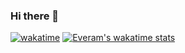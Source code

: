 ### Hi there 👋

<!--
**username-Everam/username-Everam** is a ✨ _special_ ✨ repository because its `README.md` (this file) appears on your GitHub profile.

Here are some ideas to get you started:

- 🔭 I’m currently working on ...
- 🌱 I’m currently learning ...
- 👯 I’m looking to collaborate on ...
- 🤔 I’m looking for help with ...
- 💬 Ask me about ...
- 📫 How to reach me: ...
- 😄 Pronouns: ...
- ⚡ Fun fact: ...
-->
[![wakatime](https://wakatime.com/badge/user/018b138f-e28d-410a-b455-5539a7c0a29f.svg)](https://wakatime.com/@018b138f-e28d-410a-b455-5539a7c0a29f)
[![Everam's wakatime stats](https://github-readme-stats.vercel.app/api/wakatime?username=Everam&theme=jolly&hide_border=true&v=2&&langs_count=10&custom_title=Coding%20Stats)](https://wakatime.com/@caec66d3-3496-43b9-bf0c-6f21d1f3f8a2)
